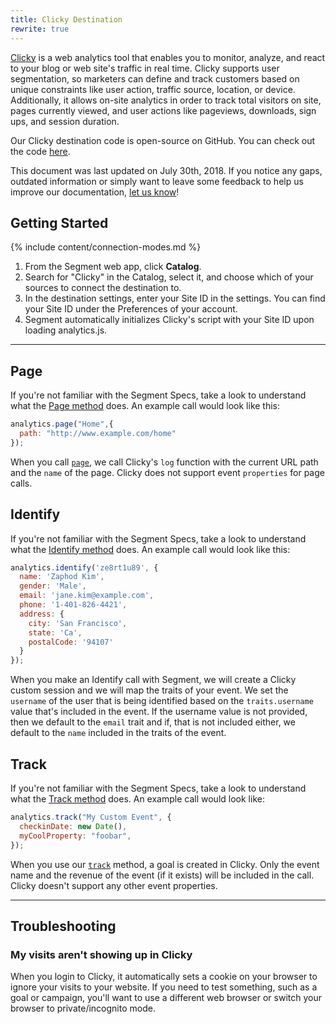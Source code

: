 ```yaml
---
title: Clicky Destination
rewrite: true
---
```


[Clicky](https://clicky.com/) is a web analytics tool that enables you to monitor, analyze, and react to your blog or web site's traffic in real time. Clicky supports user segmentation, so marketers can define and track customers based on unique constraints like user action, traffic source, location, or device. Additionally, it allows on-site analytics in order to track total visitors on site, pages currently viewed, and user actions like pageviews, downloads, sign ups, and session duration.

Our Clicky destination code is open-source on GitHub. You can check out the code [here](https://github.com/segment-integrations/analytics.js-integration-clicky).

This document was last updated on July 30th, 2018. If you notice any gaps, outdated information or simply want to leave some feedback to help us improve our documentation, [let us know](https://segment.com/help/contact)!


## Getting Started

{% include content/connection-modes.md %}


1. From the Segment web app, click **Catalog**.
2. Search for "Clicky" in the Catalog, select it, and choose which of your sources to connect the destination to.
3. In the destination settings, enter your Site ID in the settings. You can find your Site ID under the Preferences of your account.
4. Segment automatically initializes Clicky's script with your Site ID upon loading analytics.js.

- - -

## Page

If you're not familiar with the Segment Specs, take a look to understand what the [Page method](/docs/connections/spec/page/) does. An example call would look like this:

```javascript
analytics.page("Home",{
  path: "http://www.example.com/home"
});
```

When you call [`page`](/docs/connections/spec/page/), we call Clicky's `log` function with the current URL path and the `name` of the page. Clicky does not support event `properties` for page calls.


## Identify

If you're not familiar with the Segment Specs, take a look to understand what the [Identify method](/docs/connections/spec/identify/) does. An example call would look like this:

```javascript
analytics.identify('ze8rt1u89', {
  name: 'Zaphod Kim',
  gender: 'Male',
  email: 'jane.kim@example.com',
  phone: '1-401-826-4421',
  address: {
    city: 'San Francisco',
    state: 'Ca',
    postalCode: '94107'
  }
});
```

When you make an Identify call with Segment, we will create a Clicky custom session and we will map the traits of your event. We set the `username` of the user that is being identified based on the `traits.username` value that's included in the event. If the username value is not provided, then we default to the `email` trait and if, that is not included either, we default to the `name` included in the traits of the event.

## Track

If you're not familiar with the Segment Specs, take a look to understand what the [Track method](/docs/connections/spec/track/) does. An example call would look like:

```javascript
analytics.track("My Custom Event", {
  checkinDate: new Date(),
  myCoolProperty: "foobar",
});
```

When you use our [`track`](/docs/connections/spec/track/) method, a goal is created in Clicky. Only the event name and the revenue of the event (if it exists) will be included in the call. Clicky doesn't support any other event properties.

- - -

## Troubleshooting

### My visits aren't showing up in Clicky

When you login to Clicky, it automatically sets a cookie on your browser to ignore your visits to your website. If you need to test something, such as a goal or campaign, you'll want to use a different web browser or switch your browser to private/incognito mode.
